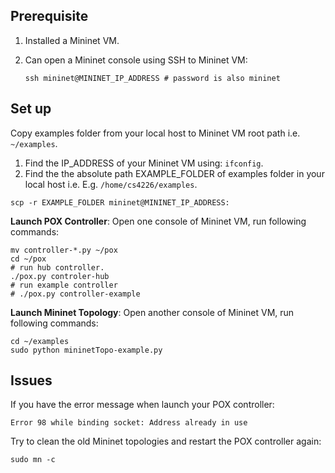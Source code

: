 ## Prerequisite

1. Installed a Mininet VM.

2. Can open a Mininet console using SSH to Mininet VM:

   ```shell
   ssh mininet@MININET_IP_ADDRESS # password is also mininet
   ```

## Set up

Copy examples folder from your local host to Mininet VM root path i.e. `~/examples`. 

1. Find the IP_ADDRESS of your Mininet VM using: `ifconfig`.
2. Find the the absolute path EXAMPLE_FOLDER of examples folder in your local host i.e. E.g. `/home/cs4226/examples`.

```shell
scp -r EXAMPLE_FOLDER mininet@MININET_IP_ADDRESS:
```

**Launch POX Controller**: Open one console of Mininet VM, run following commands:

```shell
mv controller-*.py ~/pox
cd ~/pox
# run hub controller.
./pox.py controler-hub
# run example controller
# ./pox.py controller-example
```

**Launch Mininet Topology**: Open another console of Mininet VM, run following commands:

```shell
cd ~/examples
sudo python mininetTopo-example.py
```

## Issues

If you have the error message when launch your POX controller:

```
Error 98 while binding socket: Address already in use
```

Try to clean the old Mininet topologies and restart the POX controller again:

```
sudo mn -c
```

